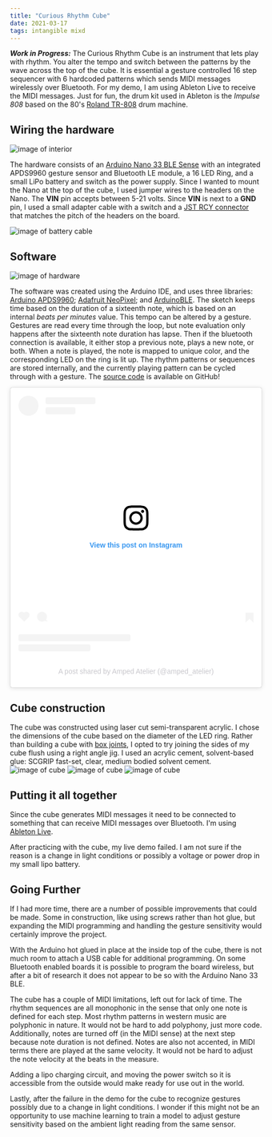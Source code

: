 ```yaml
---
title: "Curious Rhythm Cube"
date: 2021-03-17
tags: intangible mixd
---
```

***Work in Progress:*** The Curious Rhythm Cube is an instrument that lets play with rhythm. You alter the tempo and switch between the patterns by the wave across the top of the cube. It is essential a gesture controlled 16 step sequencer with 6 hardcoded patterns which sends MIDI messages wirelessly over Bluetooth. For my demo, I am using Ableton Live to receive the MIDI messages. Just for fun, the drum kit used in Ableton is the *Impulse 808* based on the 80's [Roland TR-808](https://en.wikipedia.org/wiki/Roland_TR-808) drum machine.

## Wiring the hardware
![image of interior](/images/cubeInterior.png)

The hardware consists of an [Arduino Nano 33 BLE Sense](https://store.arduino.cc/usa/nano-33-ble-sense) with an integrated APDS9960 gesture sensor and Bluetooth LE module, a 16  LED Ring, and a small LiPo battery and switch as the power supply. Since I wanted to mount the Nano at the top of the cube, I used jumper wires to the headers on the Nano. The **VIN** pin accepts between 5-21 volts. Since **VIN** is next to a **GND** pin, I used a small adapter cable with a switch and a [JST RCY connector](https://en.wikipedia.org/wiki/DC_connector#JST_RCY_connector) that matches the pitch of the headers on the board.

![image of battery cable](/images/powerCable.png)

## Software
![image of hardware](/images/testJig.png)

The software was created using the Arduino IDE, and uses three libraries: [Arduino APDS9960](https://www.arduino.cc/reference/en/libraries/arduino_apds9960/); [Adafruit NeoPixel](https://www.arduino.cc/reference/en/libraries/adafruit-neopixel/); and [ArduinoBLE](https://www.arduino.cc/en/Reference/ArduinoBLE).
The sketch keeps time based on the duration of a sixteenth note, which is based on an internal *beats per minutes* value. This tempo  can be altered by a gesture. Gestures are read every time through the loop, but note evaluation only happens after the sixteenth note duration has lapse. Then if the bluetooth connection is available, it either stop a previous note, plays a new note, or both. When a note is played, the note is mapped to unique color, and the corresponding LED on the ring is lit up. The rhythm patterns or sequences are stored internally, and the currently playing pattern can be cycled through with a gesture. The [source code](https://github.com/halr/curious_rhythm_cube) is available on GitHub!

<blockquote class="instagram-media" data-instgrm-permalink="https://www.instagram.com/p/CMxjtiiF8dc/?utm_source=ig_embed&amp;utm_campaign=loading" data-instgrm-version="13" style=" background:#FFF; border:0; border-radius:3px; box-shadow:0 0 1px 0 rgba(0,0,0,0.5),0 1px 10px 0 rgba(0,0,0,0.15); margin: 1px; max-width:540px; min-width:326px; padding:0; width:99.375%; width:-webkit-calc(100% - 2px); width:calc(100% - 2px);"><div style="padding:16px;"> <a href="https://www.instagram.com/p/CMxjtiiF8dc/?utm_source=ig_embed&amp;utm_campaign=loading" style=" background:#FFFFFF; line-height:0; padding:0 0; text-align:center; text-decoration:none; width:100%;" target="_blank"> <div style=" display: flex; flex-direction: row; align-items: center;"> <div style="background-color: #F4F4F4; border-radius: 50%; flex-grow: 0; height: 40px; margin-right: 14px; width: 40px;"></div> <div style="display: flex; flex-direction: column; flex-grow: 1; justify-content: center;"> <div style=" background-color: #F4F4F4; border-radius: 4px; flex-grow: 0; height: 14px; margin-bottom: 6px; width: 100px;"></div> <div style=" background-color: #F4F4F4; border-radius: 4px; flex-grow: 0; height: 14px; width: 60px;"></div></div></div><div style="padding: 19% 0;"></div> <div style="display:block; height:50px; margin:0 auto 12px; width:50px;"><svg width="50px" height="50px" viewBox="0 0 60 60" version="1.1" xmlns="https://www.w3.org/2000/svg" xmlns:xlink="https://www.w3.org/1999/xlink"><g stroke="none" stroke-width="1" fill="none" fill-rule="evenodd"><g transform="translate(-511.000000, -20.000000)" fill="#000000"><g><path d="M556.869,30.41 C554.814,30.41 553.148,32.076 553.148,34.131 C553.148,36.186 554.814,37.852 556.869,37.852 C558.924,37.852 560.59,36.186 560.59,34.131 C560.59,32.076 558.924,30.41 556.869,30.41 M541,60.657 C535.114,60.657 530.342,55.887 530.342,50 C530.342,44.114 535.114,39.342 541,39.342 C546.887,39.342 551.658,44.114 551.658,50 C551.658,55.887 546.887,60.657 541,60.657 M541,33.886 C532.1,33.886 524.886,41.1 524.886,50 C524.886,58.899 532.1,66.113 541,66.113 C549.9,66.113 557.115,58.899 557.115,50 C557.115,41.1 549.9,33.886 541,33.886 M565.378,62.101 C565.244,65.022 564.756,66.606 564.346,67.663 C563.803,69.06 563.154,70.057 562.106,71.106 C561.058,72.155 560.06,72.803 558.662,73.347 C557.607,73.757 556.021,74.244 553.102,74.378 C549.944,74.521 548.997,74.552 541,74.552 C533.003,74.552 532.056,74.521 528.898,74.378 C525.979,74.244 524.393,73.757 523.338,73.347 C521.94,72.803 520.942,72.155 519.894,71.106 C518.846,70.057 518.197,69.06 517.654,67.663 C517.244,66.606 516.755,65.022 516.623,62.101 C516.479,58.943 516.448,57.996 516.448,50 C516.448,42.003 516.479,41.056 516.623,37.899 C516.755,34.978 517.244,33.391 517.654,32.338 C518.197,30.938 518.846,29.942 519.894,28.894 C520.942,27.846 521.94,27.196 523.338,26.654 C524.393,26.244 525.979,25.756 528.898,25.623 C532.057,25.479 533.004,25.448 541,25.448 C548.997,25.448 549.943,25.479 553.102,25.623 C556.021,25.756 557.607,26.244 558.662,26.654 C560.06,27.196 561.058,27.846 562.106,28.894 C563.154,29.942 563.803,30.938 564.346,32.338 C564.756,33.391 565.244,34.978 565.378,37.899 C565.522,41.056 565.552,42.003 565.552,50 C565.552,57.996 565.522,58.943 565.378,62.101 M570.82,37.631 C570.674,34.438 570.167,32.258 569.425,30.349 C568.659,28.377 567.633,26.702 565.965,25.035 C564.297,23.368 562.623,22.342 560.652,21.575 C558.743,20.834 556.562,20.326 553.369,20.18 C550.169,20.033 549.148,20 541,20 C532.853,20 531.831,20.033 528.631,20.18 C525.438,20.326 523.257,20.834 521.349,21.575 C519.376,22.342 517.703,23.368 516.035,25.035 C514.368,26.702 513.342,28.377 512.574,30.349 C511.834,32.258 511.326,34.438 511.181,37.631 C511.035,40.831 511,41.851 511,50 C511,58.147 511.035,59.17 511.181,62.369 C511.326,65.562 511.834,67.743 512.574,69.651 C513.342,71.625 514.368,73.296 516.035,74.965 C517.703,76.634 519.376,77.658 521.349,78.425 C523.257,79.167 525.438,79.673 528.631,79.82 C531.831,79.965 532.853,80.001 541,80.001 C549.148,80.001 550.169,79.965 553.369,79.82 C556.562,79.673 558.743,79.167 560.652,78.425 C562.623,77.658 564.297,76.634 565.965,74.965 C567.633,73.296 568.659,71.625 569.425,69.651 C570.167,67.743 570.674,65.562 570.82,62.369 C570.966,59.17 571,58.147 571,50 C571,41.851 570.966,40.831 570.82,37.631"></path></g></g></g></svg></div><div style="padding-top: 8px;"> <div style=" color:#3897f0; font-family:Arial,sans-serif; font-size:14px; font-style:normal; font-weight:550; line-height:18px;"> View this post on Instagram</div></div><div style="padding: 12.5% 0;"></div> <div style="display: flex; flex-direction: row; margin-bottom: 14px; align-items: center;"><div> <div style="background-color: #F4F4F4; border-radius: 50%; height: 12.5px; width: 12.5px; transform: translateX(0px) translateY(7px);"></div> <div style="background-color: #F4F4F4; height: 12.5px; transform: rotate(-45deg) translateX(3px) translateY(1px); width: 12.5px; flex-grow: 0; margin-right: 14px; margin-left: 2px;"></div> <div style="background-color: #F4F4F4; border-radius: 50%; height: 12.5px; width: 12.5px; transform: translateX(9px) translateY(-18px);"></div></div><div style="margin-left: 8px;"> <div style=" background-color: #F4F4F4; border-radius: 50%; flex-grow: 0; height: 20px; width: 20px;"></div> <div style=" width: 0; height: 0; border-top: 2px solid transparent; border-left: 6px solid #f4f4f4; border-bottom: 2px solid transparent; transform: translateX(16px) translateY(-4px) rotate(30deg)"></div></div><div style="margin-left: auto;"> <div style=" width: 0px; border-top: 8px solid #F4F4F4; border-right: 8px solid transparent; transform: translateY(16px);"></div> <div style=" background-color: #F4F4F4; flex-grow: 0; height: 12px; width: 16px; transform: translateY(-4px);"></div> <div style=" width: 0; height: 0; border-top: 8px solid #F4F4F4; border-left: 8px solid transparent; transform: translateY(-4px) translateX(8px);"></div></div></div> <div style="display: flex; flex-direction: column; flex-grow: 1; justify-content: center; margin-bottom: 24px;"> <div style=" background-color: #F4F4F4; border-radius: 4px; flex-grow: 0; height: 14px; margin-bottom: 6px; width: 224px;"></div> <div style=" background-color: #F4F4F4; border-radius: 4px; flex-grow: 0; height: 14px; width: 144px;"></div></div></a><p style=" color:#c9c8cd; font-family:Arial,sans-serif; font-size:14px; line-height:17px; margin-bottom:0; margin-top:8px; overflow:hidden; padding:8px 0 7px; text-align:center; text-overflow:ellipsis; white-space:nowrap;"><a href="https://www.instagram.com/p/CMxjtiiF8dc/?utm_source=ig_embed&amp;utm_campaign=loading" style=" color:#c9c8cd; font-family:Arial,sans-serif; font-size:14px; font-style:normal; font-weight:normal; line-height:17px; text-decoration:none;" target="_blank">A post shared by Amped Atelier (@amped_atelier)</a></p></div></blockquote> <script async src="//www.instagram.com/embed.js"></script>

## Cube construction
The cube was constructed using laser cut semi-transparent acrylic. I chose the dimensions of the cube based on the diameter of the LED ring. Rather than building a cube with [box joints](https://en.wikipedia.org/wiki/Box_joint), I opted to try joining the sides of my cube flush using a right angle jig. I used an acrylic cement, solvent-based glue: SCGRIP fast-set, clear, medium bodied solvent cement.
![image of cube](/images/cubeMaterials.png)
![image of cube](/images/cubeConstruction.png)
![image of cube](/images/whiteCube.png)

## Putting it all together
Since the cube generates MIDI messages it need to be connected to something that can receive MIDI messages over Bluetooth. I'm using [Ableton Live](https://www.ableton.com/en/live/).

After practicing with the cube, my live demo failed. I am not sure if the reason is a change in light conditions or possibly a voltage or power drop in my small lipo battery. 

## Going Further
If I had more time, there are a number of possible improvements that could be made. Some in construction, like using screws rather than hot glue, but expanding the MIDI programming and handling the gesture sensitivity would certainly improve the project. 

With the Arduino hot glued in place at the inside top of the cube, there is not much room to attach a USB cable for additional programming. On some Bluetooth enabled boards it is possible to program the board wireless, but after a bit of research it does not appear to be so with the Arduino Nano 33 BLE.

The cube has a couple of MIDI limitations, left out for lack of time. The rhythm sequences are all monophonic in the sense that only one note is defined for each step. Most rhythm patterns in western music are polyphonic in nature. It would not be hard to add polyphony, just more code. Additionally, notes are turned off (in the MIDI sense) at the next step because note duration is not defined. Notes are also not accented, in MIDI terms there are played at the same velocity. It would not be hard to adjust the note velocity at the beats in the measure.

Adding a lipo charging circuit, and moving the power switch so it is accessible from the outside would make ready for use out in the world.

Lastly, after the failure in the demo for the cube to recognize gestures possibly due to a change in light conditions. I wonder if this might not be an opportunity to use machine learning to train a model to adjust gesture sensitivity based on the ambient light reading from the same sensor.